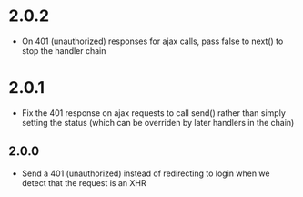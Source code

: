 # 2.0.2

  - On 401 (unauthorized) responses for ajax calls, pass false to next() to stop the handler chain

# 2.0.1

  - Fix the 401 response on ajax requests to call send() rather than simply setting the status (which can be overriden by later handlers in the chain)

## 2.0.0

  - Send a 401 (unauthorized) instead of redirecting to login when we detect that the request is an XHR
